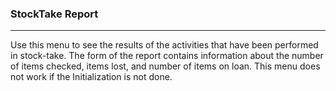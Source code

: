 ### StockTake Report
<hr>
Use this menu to see the results of the activities that have been performed in stock-take. The form of the report contains information about the number of items checked, items lost, and number of items on loan. This menu does not work if the Initialization is not done.
